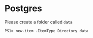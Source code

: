 # Postgres

Please create a folder called `data`

```console
PS1> new-item -ItemType Directory data
```